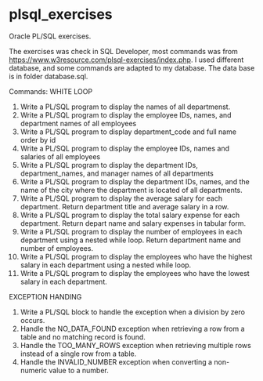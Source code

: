 # plsql_exercises
Oracle PL/SQL exercises.

The exercises was check in SQL Developer, most commands was from https://www.w3resource.com/plsql-exercises/index.php.
I used different database, and some commands are adapted to my database. 
The data base is in folder database.sql.

Commands:
  WHITE LOOP
  1. Write a PL/SQL program to display the names of all departmenst.
  2. Write a PL/SQL program to display the employee IDs, names, and department names of all employees
  3. Write a PL/SQL program to display department_code and full name order by id
  4. Write a PL/SQL program to display the employee IDs, names and salaries of all employees
  5. Write a PL/SQL program to display the department IDs, department_names, and manager names of all departments
  6. Write a PL/SQL program to display the department IDs, names, and the name of the city where the department is located of all departments.
  7. Write a PL/SQL program to display the average salary for each department. Return department title and average salary in a row.
  8. Write a PL/SQL program to display the total salary expense for each department. Return depart name and salary expenses in tabular form.
  9. Write a PL/SQL program to display the number of employees in each department using a nested while loop. Return department name and number of employees.
  10. Write a PL/SQL program to display the employees who have the highest salary in each department using a nested while loop.
  11. Write a PL/SQL program to display the employees who have the lowest salary in each department.

  EXCEPTION HANDING
  1. Write a PL/SQL block to handle the exception when a division by zero occurs.
  2. Handle the NO_DATA_FOUND exception when retrieving a row from a table and no matching record is found.
  3. Handle the TOO_MANY_ROWS exception when retrieving multiple rows instead of a single row from a table.
  4. Handle the INVALID_NUMBER exception when converting a non-numeric value to a number.
